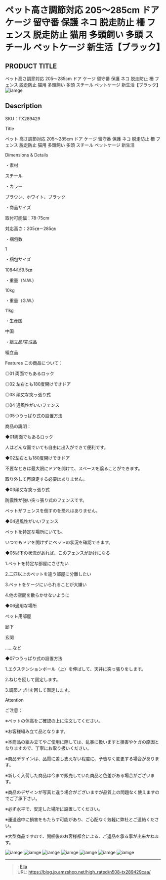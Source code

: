 # ペット高さ調節対応 205～285cm ドア ケージ 留守番 保護 ネコ 脱走防止 柵 フェンス 脱走防止 猫用 多頭飼い 多頭 スチール ペットケージ 新生活【ブラック】


## PRODUCT TITLE 

ペット高さ調節対応 205～285cm ドア ケージ 留守番 保護 ネコ 脱走防止 柵 フェンス 脱走防止 猫用 多頭飼い 多頭 スチール ペットケージ 新生活【ブラック】![iamge](https://b2bfiles1.gigab2b.cn/image/wkseller/304/20220515_68a631ad4f9e908dc519e17065083174.jpg)

## Description

SKU：TX289429

Title

ペット 高さ調節対応 205～285cm ドア ケージ 留守番 保護 ネコ 脱走防止 柵 フェンス 脱走防止 猫用 多頭飼い 多頭 スチール ペットケージ 新生活

Dimensions &amp; Details



・素材

スチール

・カラー

ブラウン、ホワイト、ブラック

・商品サイズ

取付可能幅：78-75cm

対応高さ：205㎝－285㎝

・梱包数

1

・梱包サイズ

108*44.5*9.5㎝

・重量（N.W.）

10kg

・重量（G.W.）

11kg

・生産国

中国

・組立品/完成品

組立品



Features
この商品について：

◎01 両面でもあるロック

◎02 左右とも180度開けできドア

◎03 頑丈な突っ張り式

◎04 通風性がいいフェンス



◎05つうっぱり式の設置方法



商品の説明：

◆01両面でもあるロック

人はどんな面でいても自由に出入ができて便利です。

◆02左右とも180度開けできドア

不要なときは最大限にドアを開けて、スペースを譲ることができます。

取り外して再設定する必要はありません。



◆03頑丈な突っ張り式

防震性が強い突っ張り式のフェンスです。

ペットがフェンスを倒すのを恐れはありません。





◆04通風性がいいフェンス

ペットを特定な場所にいても、

いつでもドアを開けずにペットの状況を確認できます。





◆05以下の状況があれば、このフェンスが助けになる

1.ペットを特定な部屋にさせたい

2.二匹以上のペットを違う部屋に分離したい

3.ペットをケージにいられることが大嫌い

4.他の空間を散らかせないように



◆06適用な場所

ペット用部屋

廊下

玄関

……など





◆07つうっぱり式の設置方法

1.エクステンションポール（上）を伸ばして、天井に突っ張りをします。

2.ねじを回して固定します。

3.調節ノブHを回して固定します。





Attention



ご注意：

※ペットの体高をご確認の上に注文してください。

※お客様組み立て品となります。

※本商品の組み立てやご使用に際しては、乱暴に扱いますと損害やケガの原因となりますので、丁寧にお取り扱いください。

※商品デザインは、品質に差し支えない程度に、予告なく変更する場合があります。

※新しく入荷した商品は今まで販売していた商品と色差がある場合がございます。

※商品のデザインが写真と違う場合がございますが品質上の問題なく使えますのでご了承下さい。

※必ず水平で、安定した場所に設置してください。

※運送途中に損害をもたらす可能があり、ご心配なく気軽に弊社とご連絡ください。

※大型商品ですので、開梱後のお客様都合による、ご返品を承る事が出来かねます。









![iamge](https://b2bfiles1.gigab2b.cn/image/wkseller/304/20220815_46f1ac0634d82c6a1175e8c5936a5f04.jpg)
![iamge](https://b2bfiles1.gigab2b.cn/image/wkseller/304/20220815_873d99ab610b733c1e0c1c060d30a754.jpg)
![iamge](https://b2bfiles1.gigab2b.cn/image/wkseller/304/20230707_7d9d0a11267fa131615c26649309b169.jpg)
![iamge](https://b2bfiles1.gigab2b.cn/image/wkseller/304/20220516_5a1c5cc9352ec33b8b116484c596d590.jpg)
![iamge](https://b2bfiles1.gigab2b.cn/image/wkseller/304/20220516_09f62c472dd749b81493a4d0bbe496a6.jpg)
![iamge](https://b2bfiles1.gigab2b.cn/image/wkseller/304/20220516_158a9f8032bd238e1d3cc53162228d1a.jpg)
![iamge](https://b2bfiles1.gigab2b.cn/image/wkseller/304/20220515_7208c53be78cfd88425a76328d64a02b.jpg)


---

> : [Ella](https://blog.jp.amzshop.net/)  
> URL: https://blog.jp.amzshop.net/high_rated/n508-tx289429caa/  

